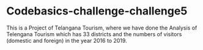 # Codebasics-challenge-challenge5
This is a Project of Telangana Tourism, where we have done the Analysis of Telengana Tourism which has 33 districts and the numbers of visitors (domestic and foreign) in the year 2016 to 2019.
